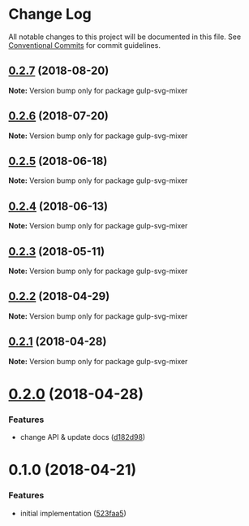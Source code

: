 # Change Log

All notable changes to this project will be documented in this file.
See [Conventional Commits](https://conventionalcommits.org) for commit guidelines.

<a name="0.2.7"></a>
## [0.2.7](https://github.com/kisenka/svg-mixer/packages/gulp-svg-mixer/compare/gulp-svg-mixer@0.2.6...gulp-svg-mixer@0.2.7) (2018-08-20)




**Note:** Version bump only for package gulp-svg-mixer

<a name="0.2.6"></a>
## [0.2.6](https://github.com/kisenka/svg-mixer/packages/gulp-svg-mixer/compare/gulp-svg-mixer@0.2.5...gulp-svg-mixer@0.2.6) (2018-07-20)




**Note:** Version bump only for package gulp-svg-mixer

<a name="0.2.5"></a>
## [0.2.5](https://github.com/kisenka/svg-mixer/packages/gulp-svg-mixer/compare/gulp-svg-mixer@0.2.4...gulp-svg-mixer@0.2.5) (2018-06-18)




**Note:** Version bump only for package gulp-svg-mixer

<a name="0.2.4"></a>
## [0.2.4](https://github.com/kisenka/svg-mixer/packages/gulp-svg-mixer/compare/gulp-svg-mixer@0.2.3...gulp-svg-mixer@0.2.4) (2018-06-13)




**Note:** Version bump only for package gulp-svg-mixer

<a name="0.2.3"></a>
## [0.2.3](https://github.com/kisenka/svg-mixer/packages/gulp-svg-mixer/compare/gulp-svg-mixer@0.2.2...gulp-svg-mixer@0.2.3) (2018-05-11)




**Note:** Version bump only for package gulp-svg-mixer

<a name="0.2.2"></a>
## [0.2.2](https://github.com/kisenka/svg-mixer/packages/gulp-svg-mixer/compare/gulp-svg-mixer@0.2.1...gulp-svg-mixer@0.2.2) (2018-04-29)




**Note:** Version bump only for package gulp-svg-mixer

<a name="0.2.1"></a>
## [0.2.1](https://github.com/kisenka/svg-mixer/packages/gulp-svg-mixer/compare/gulp-svg-mixer@0.2.0...gulp-svg-mixer@0.2.1) (2018-04-28)




**Note:** Version bump only for package gulp-svg-mixer

<a name="0.2.0"></a>
# [0.2.0](https://github.com/kisenka/svg-mixer/packages/gulp-svg-mixer/compare/gulp-svg-mixer@0.1.0...gulp-svg-mixer@0.2.0) (2018-04-28)


### Features

* change API & update docs ([d182d98](https://github.com/kisenka/svg-mixer/packages/gulp-svg-mixer/commit/d182d98))




<a name="0.1.0"></a>
# 0.1.0 (2018-04-21)


### Features

* initial implementation ([523faa5](https://github.com/kisenka/svg-mixer/packages/gulp-svg-mixer/commit/523faa5))
